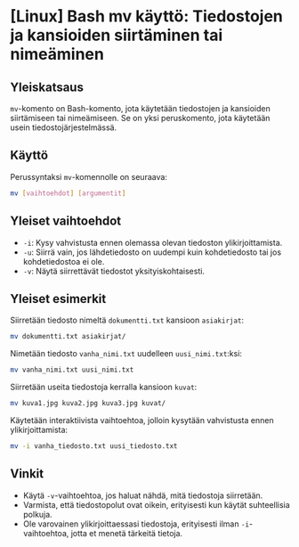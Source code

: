 # [Linux] Bash mv käyttö: Tiedostojen ja kansioiden siirtäminen tai nimeäminen

## Yleiskatsaus
`mv`-komento on Bash-komento, jota käytetään tiedostojen ja kansioiden siirtämiseen tai nimeämiseen. Se on yksi peruskomento, jota käytetään usein tiedostojärjestelmässä.

## Käyttö
Perussyntaksi `mv`-komennolle on seuraava:

```bash
mv [vaihtoehdot] [argumentit]
```

## Yleiset vaihtoehdot
- `-i`: Kysy vahvistusta ennen olemassa olevan tiedoston ylikirjoittamista.
- `-u`: Siirrä vain, jos lähdetiedosto on uudempi kuin kohdetiedosto tai jos kohdetiedostoa ei ole.
- `-v`: Näytä siirrettävät tiedostot yksityiskohtaisesti.

## Yleiset esimerkit
Siirretään tiedosto nimeltä `dokumentti.txt` kansioon `asiakirjat`:

```bash
mv dokumentti.txt asiakirjat/
```

Nimetään tiedosto `vanha_nimi.txt` uudelleen `uusi_nimi.txt`:ksi:

```bash
mv vanha_nimi.txt uusi_nimi.txt
```

Siirretään useita tiedostoja kerralla kansioon `kuvat`:

```bash
mv kuva1.jpg kuva2.jpg kuva3.jpg kuvat/
```

Käytetään interaktiivista vaihtoehtoa, jolloin kysytään vahvistusta ennen ylikirjoittamista:

```bash
mv -i vanha_tiedosto.txt uusi_tiedosto.txt
```

## Vinkit
- Käytä `-v`-vaihtoehtoa, jos haluat nähdä, mitä tiedostoja siirretään.
- Varmista, että tiedostopolut ovat oikein, erityisesti kun käytät suhteellisia polkuja.
- Ole varovainen ylikirjoittaessasi tiedostoja, erityisesti ilman `-i`-vaihtoehtoa, jotta et menetä tärkeitä tietoja.